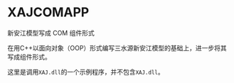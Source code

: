 # XAJCOMAPP
新安江模型写成 COM 组件形式

在用C++以面向对象（OOP）形式编写三水源新安江模型的基础上，进一步将其写成组件形式。

这里是调用`XAJ.dll`的一个示例程序，并不包含`XAJ.dll`。
